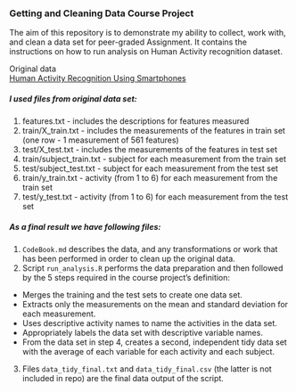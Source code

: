 ### Getting and Cleaning Data Course Project
The aim of this repository is to demonstrate my ability to collect, work with, and clean a data set for peer-graded Assignment. It contains the instructions on how to run analysis on Human Activity recognition dataset.

Original data  
[Human Activity Recognition Using Smartphones](http://archive.ics.uci.edu/ml/datasets/Human+Activity+Recognition+Using+Smartphones)

##### I used files from original data set:  
  1. features.txt - includes the descriptions for features measured  
  2. train/X_train.txt - includes the measurements of the features in train set (one row - 1 measurement of 561 features)  
  3. test/X_test.txt - includes the measurements of the features in test set  
  4. train/subject_train.txt - subject for each measurement from the train set  
  5. test/subject_test.txt - subject for each measurement from the test set  
  6. train/y_train.txt - activity (from 1 to 6) for each measurement from the train set  
  7. test/y_test.txt - activity (from 1 to 6) for each measurement from the test set  

##### As a final result we have following files:  
1. `CodeBook.md` describes the data, and any transformations or work that has been performed in order to clean up the original data.   
2. Script `run_analysis.R` performs the data preparation and then followed by the 5 steps required  in the course project’s definition:  
* Merges the training and the test sets to create one data set.  
* Extracts only the measurements on the mean and standard deviation for each measurement.  
* Uses descriptive activity names to name the activities in the data set.  
* Appropriately labels the data set with descriptive variable names.  
* From the data set in step 4, creates a second, independent tidy data set with the average of each variable for each activity and each subject.  
3. Files `data_tidy_final.txt` and `data_tidy_final.csv` (the latter is not included in repo) are the final data output of the script. 
